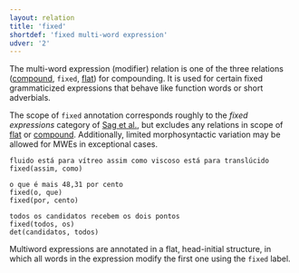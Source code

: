 ```yaml
---
layout: relation
title: 'fixed'
shortdef: 'fixed multi-word expression'
udver: '2'
---
```


The multi-word expression (modifier) relation is one of the three
relations ([compound](), `fixed`, [flat]()) for compounding.
It is used for certain fixed grammaticized expressions that behave
like function words or short adverbials.

The scope of `fixed` annotation corresponds roughly to the *fixed
expressions* category of
[Sag et al.](http://lingo.stanford.edu/pubs/WP-2001-03.pdf), but
excludes any relations in scope of [flat]() or [compound]().
Additionally, limited morphosyntactic variation may be allowed
for MWEs in exceptional cases.

~~~ sdparse
fluido está para vítreo assim como viscoso está para translúcido
fixed(assim, como)
~~~

~~~ sdparse
o que é mais 48,31 por cento
fixed(o, que)
fixed(por, cento)
~~~

~~~ sdparse
todos os candidatos recebem os dois pontos
fixed(todos, os)
det(candidatos, todos)
~~~

Multiword expressions are annotated in a flat, head-initial structure,
in which all words in the expression modify the first one using the
`fixed` label.
<!-- Interlanguage links updated Út 9. května 2023, 20:04:15 CEST -->
